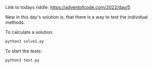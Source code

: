 Link to todays riddle: https://adventofcode.com/2022/day/5

New in this day's solution is, that there is a way to test the individual methods. 

To calculate a solution:
```bash
python3 solve1.py
```

To start the tests:
```bash
python3 test.py
```
